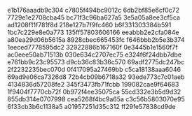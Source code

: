 e1b176aaadb9c304
c7805f494bc9012c
6db2bf85e6cf0c72
7729e1e2708cba45
bc71f3c96ba627a5
3e5a05a8ee3cf5ca
ad1208f11f781f8d
218e127b7f9fc460
b6f331303384b591
1bc7c229e8e0a773
135ff57803606166
eeabbb2e2cfa084e
a80ea29d06b5615a
8928cbec665453fc
f646bbb2b5e3b374
1eeced7778595dc2
32922886b167160f
0e3445b1e1560f7f
ac0eee50ab71513b
030e634c2707ec75
e324f6f24dbb7dbe
e761bb9c23c95573
d9cb36c83b36c570
69adf2775dc247bc
2f2232235bec070d
0f417095a27469bb
c5ca18138aaa6046
69ad9e06ca7326d8
72b4cb09b6718a32
93ede773c7c01aeb
4134836d57208fe2
345f3473fb71fcbb
199082cae9f64683
1f9404f7770cb72f
0b972f4ee35075ca
55cd332e3b5d9d32
855db314e0707998
cea5268f4bc9a65a
c3c56b5803070e95
6f33cb3b6c1138a5
a01957251d35c312
ff29fe57838cd9de
